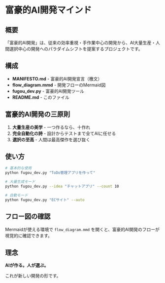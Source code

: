 # 富豪的AI開発マインド

## 概要

「富豪的AI開発」は、従来の効率重視・手作業中心の開発から、AI大量生産・人間選択中心の開発へのパラダイムシフトを提案するプロジェクトです。

## 構成

- **MANIFESTO.md** - 富豪的AI開発宣言（檄文）
- **flow_diagram.mmd** - 開発フローのMermaid図
- **fugou_dev.py** - 富豪的AI開発ツール
- **README.md** - このファイル

## 富豪的AI開発の三原則

1. **大量生産の美学** - 一つ作るなら、十作れ
2. **完全自動化の詩** - 設計からテストまで全てAIに任せる
3. **選択の至高** - 人間は最高傑作を選び抜く

## 使い方

```bash
# 基本的な使用
python fugou_dev.py "ToDo管理アプリを作って"

# 大量生成モード
python fugou_dev.py --idea "チャットアプリ" --count 10

# 自動モード
python fugou_dev.py "ECサイト" --auto
```

## フロー図の確認

Mermaidが使える環境で `flow_diagram.mmd` を開くと、富豪的AI開発のフローが視覚的に確認できます。

## 理念

**AIが作る。人が選ぶ。**

これが新しい開発の形です。
